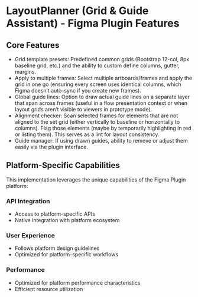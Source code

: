 # LayoutPlanner (Grid & Guide Assistant) - Figma Plugin Features

## Core Features
- Grid template presets: Predefined common grids (Bootstrap 12-col, 8px baseline grid, etc.) and the ability to custom define columns, gutter, margins.
- Apply to multiple frames: Select multiple artboards/frames and apply the grid in one go (ensuring every screen uses identical columns, which Figma doesn’t auto-sync if you create new frames).
- Global guide lines: Option to draw actual guide lines on a separate layer that span across frames (useful in a flow presentation context or when layout grids aren’t visible to viewers in prototype mode).
- Alignment checker: Scan selected frames for elements that are not aligned to the set grid (either vertically to baseline or horizontally to columns). Flag those elements (maybe by temporarily highlighting in red or listing them). This serves as a lint for layout consistency.
- Guide manager: If using drawn guides, ability to remove or adjust them easily via the plugin interface.

## Platform-Specific Capabilities
This implementation leverages the unique capabilities of the Figma Plugin platform:

### API Integration
- Access to platform-specific APIs
- Native integration with platform ecosystem

### User Experience
- Follows platform design guidelines
- Optimized for platform-specific workflows

### Performance
- Optimized for platform performance characteristics
- Efficient resource utilization
